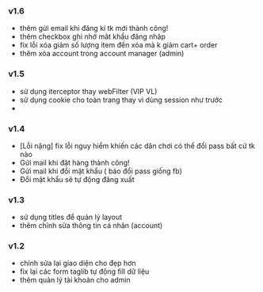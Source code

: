 ### v1.6
- thêm gửi email khi đăng kí tk mới thành công!
- thêm checkbox ghi nhớ mât khẩu đăng nhâp
- fix lỗi xóa giảm số lượng item đến xóa mà k giảm cart+ order
- thêm xóa account trong account manager (admin)

### v1.5
- sử dụng iterceptor thay webFilter (VIP VL)
- sử dụng cookie cho toàn trang thay vì dùng session như trước
- 
### v1.4
- [Lỗi nặng] fix lỗi nguy hiểm khiến các dân chơi có thể đổi pass bất cứ tk nào
- Gửi mail khi đặt hàng thành công!
- Gửi mail khi đổi mật khẩu ( báo đổi pass giống fb)
- Đổi mật khẩu sẽ tự động đăng xuất
### v1.3
- sử dụng titles để quản lý layout
- thêm chỉnh sửa thông tin cá nhân (account)
### v1.2
- chỉnh sửa lại giao diện cho đẹp hơn
- fix lại các form taglib tự động fill dữ liệu
- thêm quản lý tài khoản cho admin